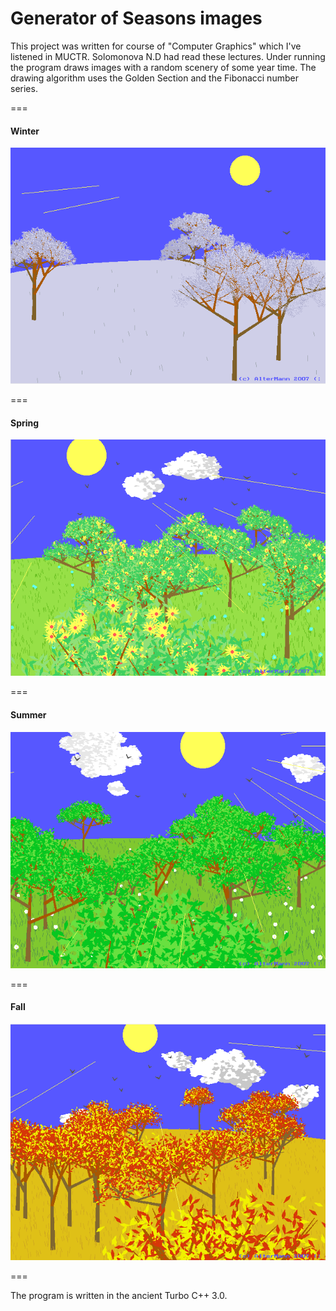 # Generator of Seasons images

This project was written for course of "Computer Graphics" which I've listened in MUCTR. Solomonova N.D had read these lectures. Under running the program draws images with a random scenery of some year time. The drawing algorithm uses the Golden Section and the Fibonacci number series.

===

#### Winter

![Winter](https://github.com/newmen/seasons/blob/master/images/winter.png)

===

#### Spring

![Spring](https://github.com/newmen/seasons/blob/master/images/spring.png)

===

#### Summer

![Summer](https://github.com/newmen/seasons/blob/master/images/summer.png)

===

#### Fall

![Fall](https://github.com/newmen/seasons/blob/master/images/fall.png)

===

The program is written in the ancient Turbo C++ 3.0.
